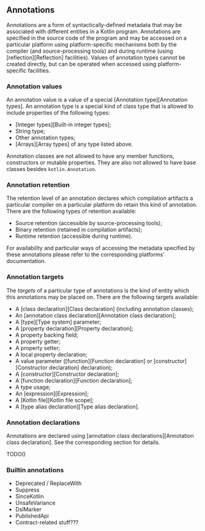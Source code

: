 ## Annotations

Annotations are a form of syntactically-defined metadata that may be associated with different entities in a Kotlin program.
Annotations are specified in the source code of the program and may be accessed on a particular platform using platform-specific mechanisms both by the compiler (and source-processing tools) and during runtime (using [reflection][Reflection] facilities).
Values of annotation types cannot be created directly, but can be operated when accessed using platform-specific facilities.

### Annotation values

An annotation value is a value of a special [Annotation type][Annotation types]. 
An annotation type is a special kind of class type that is allowed to include properties of the following types:

- [Integer types][Built-in integer types];
- String type;
- Other annotation types;
- [Arrays][Array types] of any type listed above.

Annotation classes are not allowed to have any member functions, constructors or mutable properties.
They are also not allowed to have base classes besides `kotlin.Annotation`.

### Annotation retention

The retention level of an annotation declares which compilation artifacts a particular compiler on a particular platform do retain this kind of annotation.
There are the following types of retention available:

- Source retention (accessible by source-processing tools);
- Binary retention (retained in compilation artifacts);
- Runtime retention (accessible during runtime).

For availability and particular ways of accessing the metadata specified by these annotations please refer to the corresponding platforms' documentation.

### Annotation targets

The *targets* of a particular type of annotations is the kind of entity which this annotations may be placed on. There are the following targets available:

- A [class declaration][Class declaration] (including annotation classes);
- An [annotation class declaration][Annotation class declaration];
- A [type][Type system] parameter;
- A [property declaration][Property declaration];
- A property backing field;
- A property getter;
- A property setter;
- A local property declaration;
- A value parameter ([function][Function declaration] or [constructor][Constructor declaration] declaration);
- A [constructor][Constructor declaration];
- A [function declaration][Function declaration];
- A type usage;
- An [expression][Expression];
- A [Kotlin file][Kotlin file scope];
- A [type alias declaration][Type alias declaration].

### Annotation declarations

Annotations are declared using [annotation class declarations][Annotation class declaration].
See the corresponding section for details.

TODO()

### Builtin annotations

* Deprecated / ReplaceWith
* Suppress
* SinceKotlin
* UnsafeVariance
* DslMarker
* PublishedApi
* Contract-related stuff???
